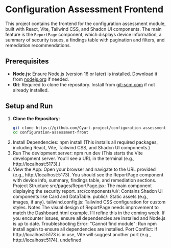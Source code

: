 # Configuration Assessment Frontend

This project contains the frontend for the configuration assessment module, built with React, Vite, Tailwind CSS, and Shadcn UI components. The main feature is the `ReportPage` component, which displays device information, a summary of security issues, a findings table with pagination and filters, and remediation recommendations.

## Prerequisites

- **Node.js**: Ensure Node.js (version 16 or later) is installed. Download it from [nodejs.org](https://nodejs.org/) if needed.
- **Git**: Required to clone the repository. Install from [git-scm.com](https://git-scm.com/) if not already installed.

## Setup and Run

1. **Clone the Repository**:
   ```bash
   git clone https://github.com/Cyart-project/configuration-assessment-front.git
   cd configuration-assessment-front
2. Install Dependencies: npm install (This installs all required packages, including React, Vite, Tailwind CSS, and Shadcn UI components.)
3. Run The devlopment server: npm run dev (This starts the Vite development server. You’ll see a URL in the terminal (e.g., http://localhost:5173).)
4. View the App:
Open your browser and navigate to the URL provided (e.g., http://localhost:5173).
You should see the ReportPage component with device info, summary, findings table, and remediation sections.
Project Structure
src/pages/ReportPage.jsx: The main component displaying the security report.
src/components/ui/: Contains Shadcn UI components like Card and DataTable.
public/: Static assets (e.g., images, if any).
tailwind.config.js: Tailwind CSS configuration for custom styles.
Notes
The visual design of ReportPage needs improvement to match the Dashboard.html example. I’ll refine this in the coming week.
If you encounter issues, ensure all dependencies are installed and Node.js is up to date.
Troubleshooting
Error: "Cannot find module": Run npm install again to ensure all dependencies are installed.
Port Conflict: If http://localhost:5173 is in use, Vite will suggest another port (e.g., http://localhost:5174).
undefined